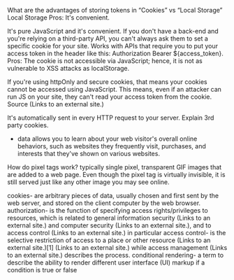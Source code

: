 What are the advantages of storing tokens in “Cookies” vs “Local Storage”
Local Storage
Pros: It's convenient.

It's pure JavaScript and it's convenient. If you don't have a back-end and you're relying on a third-party API, you can't always ask them to set a specific cookie for your site.
Works with APIs that require you to put your access token in the header like this: Authorization Bearer ${access_token}.
Pros: The cookie is not accessible via JavaScript; hence, it is not as vulnerable to XSS attacks as localStorage.

If you're using httpOnly and secure cookies, that means your cookies cannot be accessed using JavaScript. This means, even if an attacker can run JS on your site, they can't read your access token from the cookie.
Source (Links to an external site.)

 

It's automatically sent in every HTTP request to your server.
Explain 3rd party cookies.
- data allows you to learn about your web visitor's overall online behaviors, such as websites they frequently visit, purchases, and interests that they've shown on various websites.

How do pixel tags work?
 typically single pixel, transparent GIF images that are added to a web page. Even though the pixel tag is virtually invisible, it is still served just like any other image you may see online.

 

cookies- are arbitrary pieces of data, usually chosen and first sent by the web server, and stored on the client computer by the web browser.
authorization-  is the function of specifying access rights/privileges to resources, which is related to general information security (Links to an external site.) and computer security (Links to an external site.), and to access control (Links to an external site.) in particular
access control- is the selective restriction of access to a place or other resource (Links to an external site.)[1] (Links to an external site.) while access management (Links to an external site.) describes the process.
conditional rendering- a term to describe the ability to render different user interface (UI) markup if a condition is true or false
